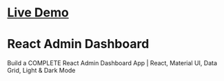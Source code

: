 # [Live Demo](https://admin-dashboard-roycua.vercel.app/)


# React Admin Dashboard

Build a COMPLETE React Admin Dashboard App | React, Material UI, Data Grid, Light & Dark Mode

